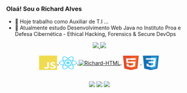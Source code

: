 ### Olaá! Sou o Richard Alves

- 🔭 Hoje trabalho como Auxiliar de T.I ...
- 🌱 Atualmente estudo Desenvolvimento Web Java no Instituto Proa e Defesa Cibernética - Ethical Hacking, Forensics & Secure DevOps

<div align="center">
  <a href="https://github.com/RichardSaaa">
  <img height="160em" src="https://github-readme-stats.vercel.app/api?username=RichardSaaa&show_icons=true&theme=radical&include_all_commits=true&count_private=true"/>
  <img height="160em" src="https://github-readme-stats.vercel.app/api/top-langs/?username=RichardSaaa&layout=compact&langs_count=7&theme=radical"
</div>
<div style="display: inline_block"><br>
  <img align="center" alt="Richard-Js" height="40" width="50" src="https://raw.githubusercontent.com/devicons/devicon/master/icons/javascript/javascript-plain.svg">
  <img align="center" alt="Richard-React" height="40" width="50" src="https://raw.githubusercontent.com/devicons/devicon/master/icons/react/react-original.svg">
  <img align="center" alt="Richard-HTML" height="40" width="50"src="https://cdn.jsdelivr.net/gh/devicons/devicon/icons/mysql/mysql-original.svg" />
  <img align="center" alt="Richard-HTML" height="40" width="50" src="https://raw.githubusercontent.com/devicons/devicon/master/icons/html5/html5-original.svg">
  <img align="center" alt="Richard-CSS" height="40" width="50" src="https://raw.githubusercontent.com/devicons/devicon/master/icons/css3/css3-original.svg">  
</div>
    
 ##
    
<div>
  <a href="https://www.instagram.com/richardiiisx_/" target="_blank"><img src="https://img.shields.io/badge/-Instagram-%23E4405F?style=for-the-badge&logo=instagram&logoColor=white" target="_blank"></a> 
  <a href = "mailto:Richardalves1287@gmail.com"><img src="https://img.shields.io/badge/-Gmail-%23333?style=for-the-badge&logo=gmail&logoColor=white" target="_blank"></a>
  <a href="https://www.linkedin.com/in/richardsantosss/" target="_blank"><img src="https://img.shields.io/badge/-LinkedIn-%230077B5?style=for-the-badge&logo=linkedin&logoColor=white" target="_blank"></a> 
</div>
